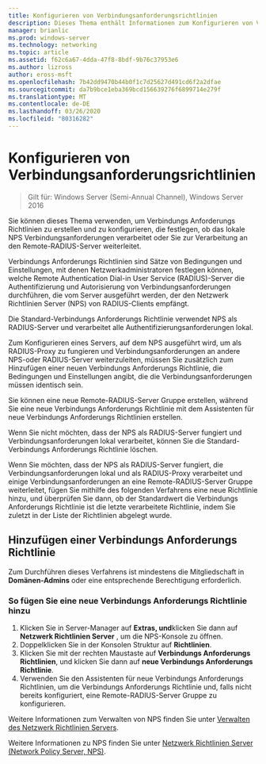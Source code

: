 ```yaml
---
title: Konfigurieren von Verbindungsanforderungsrichtlinien
description: Dieses Thema enthält Informationen zum Konfigurieren von Verbindungs Anforderungs Richtlinien auf dem Netzwerk Richtlinien Server unter Windows Server 2016.
manager: brianlic
ms.prod: windows-server
ms.technology: networking
ms.topic: article
ms.assetid: f62c6a67-4dda-47f8-8bdf-9b76c37953e6
ms.author: lizross
author: eross-msft
ms.openlocfilehash: 7b42dd9470b44b0f1c7d25627d491cd6f2a2dfae
ms.sourcegitcommit: da7b9bce1eba369bcd156639276f6899714e279f
ms.translationtype: MT
ms.contentlocale: de-DE
ms.lasthandoff: 03/26/2020
ms.locfileid: "80316282"
---
```

# <a name="configure-connection-request-policies"></a>Konfigurieren von Verbindungsanforderungsrichtlinien

>Gilt für: Windows Server (Semi-Annual Channel), Windows Server 2016

Sie können dieses Thema verwenden, um Verbindungs Anforderungs Richtlinien zu erstellen und zu konfigurieren, die festlegen, ob das lokale NPS Verbindungsanforderungen verarbeitet oder Sie zur Verarbeitung an den Remote-RADIUS-Server weiterleitet.

Verbindungs Anforderungs Richtlinien sind Sätze von Bedingungen und Einstellungen, mit denen Netzwerkadministratoren festlegen können, welche Remote Authentication Dial-in User Service (RADIUS)-Server die Authentifizierung und Autorisierung von Verbindungsanforderungen durchführen, die vom Server ausgeführt werden, der den Netzwerk Richtlinien Server \(NPS\) von RADIUS-Clients empfängt.

Die Standard-Verbindungs Anforderungs Richtlinie verwendet NPS als RADIUS-Server und verarbeitet alle Authentifizierungsanforderungen lokal.

Zum Konfigurieren eines Servers, auf dem NPS ausgeführt wird, um als RADIUS-Proxy zu fungieren und Verbindungsanforderungen an andere NPS-oder RADIUS-Server weiterzuleiten, müssen Sie zusätzlich zum Hinzufügen einer neuen Verbindungs Anforderungs Richtlinie, die Bedingungen und Einstellungen angibt, die die Verbindungsanforderungen müssen identisch sein.

Sie können eine neue Remote-RADIUS-Server Gruppe erstellen, während Sie eine neue Verbindungs Anforderungs Richtlinie mit dem Assistenten für neue Verbindungs Anforderungs Richtlinien erstellen.

Wenn Sie nicht möchten, dass der NPS als RADIUS-Server fungiert und Verbindungsanforderungen lokal verarbeitet, können Sie die Standard-Verbindungs Anforderungs Richtlinie löschen.

Wenn Sie möchten, dass der NPS als RADIUS-Server fungiert, die Verbindungsanforderungen lokal und als RADIUS-Proxy verarbeitet und einige Verbindungsanforderungen an eine Remote-RADIUS-Server Gruppe weiterleitet, fügen Sie mithilfe des folgenden Verfahrens eine neue Richtlinie hinzu, und überprüfen Sie dann, ob der Standardwert die Verbindungs Anforderungs Richtlinie ist die letzte verarbeitete Richtlinie, indem Sie zuletzt in der Liste der Richtlinien abgelegt wurde.

## <a name="add-a-connection-request-policy"></a>Hinzufügen einer Verbindungs Anforderungs Richtlinie

Zum Durchführen dieses Verfahrens ist mindestens die Mitgliedschaft in **Domänen-Admins** oder eine entsprechende Berechtigung erforderlich.

### <a name="to-add-a-new-connection-request-policy"></a>So fügen Sie eine neue Verbindungs Anforderungs Richtlinie hinzu 

1. Klicken Sie in Server-Manager auf **Extras, und**klicken Sie dann auf **Netzwerk Richtlinien Server** , um die NPS-Konsole zu öffnen. 
2. Doppelklicken Sie in der Konsolen Struktur auf **Richtlinien**.
3. Klicken Sie mit der rechten Maustaste auf **Verbindungs Anforderungs Richtlinien**, und klicken Sie dann auf **neue Verbindungs Anforderungs Richtlinie**.
4. Verwenden Sie den Assistenten für neue Verbindungs Anforderungs Richtlinien, um die Verbindungs Anforderungs Richtlinie und, falls nicht bereits konfiguriert, eine Remote-RADIUS-Server Gruppe zu konfigurieren.


Weitere Informationen zum Verwalten von NPS finden Sie unter [Verwalten des Netzwerk Richtlinien Servers](nps-manage-top.md).

Weitere Informationen zu NPS finden Sie unter [Netzwerk Richtlinien Server (Network Policy Server, NPS)](nps-top.md).

